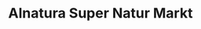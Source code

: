 ---
title: "Alnatura Super Natur Markt"
url: /luebeck/alnatura-super-natur-markt/
shop: Supermarkt
---